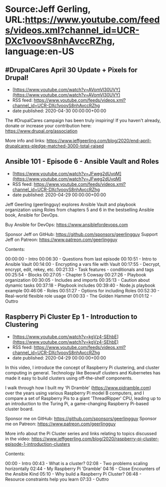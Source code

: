 # Source:Jeff Gerling, URL:https://www.youtube.com/feeds/videos.xml?channel_id=UCR-DXc1voovS8nhAvccRZhg, language:en-US

## #DrupalCares April 30 Update + Pixels for Drupal!
 - [https://www.youtube.com/watch?v=AVomVl30UVY](https://www.youtube.com/watch?v=AVomVl30UVY)
 - RSS feed: https://www.youtube.com/feeds/videos.xml?channel_id=UCR-DXc1voovS8nhAvccRZhg
 - date published: 2020-04-30 00:00:00+00:00

The #DrupalCares campaign has been truly inspiring! If you haven't already, donate or increase your contribution here: https://www.drupal.org/association

More info and links: https://www.jeffgeerling.com/blog/2020/end-april-drupalcares-pledge-matched-3000-total-raised

## Ansible 101 - Episode 6 - Ansible Vault and Roles
 - [https://www.youtube.com/watch?v=JFweg2dUvqM](https://www.youtube.com/watch?v=JFweg2dUvqM)
 - RSS feed: https://www.youtube.com/feeds/videos.xml?channel_id=UCR-DXc1voovS8nhAvccRZhg
 - date published: 2020-04-29 00:00:00+00:00

Jeff Geerling (geerlingguy) explores Ansible Vault and playbook organization using Roles from chapters 5 and 6 in the bestselling Ansible book, Ansible for DevOps.

Buy Ansible for DevOps: https://www.ansiblefordevops.com

Sponsor Jeff on GitHub: https://github.com/sponsors/geerlingguy
Support Jeff on Patreon: https://www.patreon.com/geerlingguy

Contents:

00:00:00 - Intro
00:06:30 - Questions from last episode
00:10:51 - Intro to Ansible Vault
00:14:00 - Encrypting a vars file with Vault
00:17:55 - Decrypt, encrypt, edit, rekey, etc.
00:21:33 - Task features - conditionals and tags
00:25:54 - Blocks
00:27:05 - Chapter 5 Cowsay
00:27:26 - Playbook organization
00:30:05 - Includes and imports
00:35:13 - Caution about dynamic tasks
00:37:18 - Playbook includes
00:39:40 - Node.js playbook example
00:46:06 - Roles
00:51:27 - Options for including Roles
00:52:30 - Real-world flexible role usage
01:00:33 - The Golden Hammer
01:01:12 - Outtro

## Raspberry Pi Cluster Ep 1 - Introduction to Clustering
 - [https://www.youtube.com/watch?v=kgVz4-SEhbE](https://www.youtube.com/watch?v=kgVz4-SEhbE)
 - RSS feed: https://www.youtube.com/feeds/videos.xml?channel_id=UCR-DXc1voovS8nhAvccRZhg
 - date published: 2020-04-29 00:00:00+00:00

In this video, I introduce the concept of Raspberry Pi clustering, and cluster computing in general. Technology like Beowulf clusters and Kubernetes has made it easy to build clusters using off-the-shelf components.

I walk through how I built my 'Pi Dramble' (https://www.pidramble.com) over the years using various Raspberry Pi model B computers, and I compare a set of Raspberry Pis to a giant 'ThreadRipper' CPU, leading up to an introduction to the Turing Pi, a game-changing Raspberry Pi-based cluster board.

Sponsor me on GitHub: https://github.com/sponsors/geerlingguy
Sponsor me on Patreon: https://www.patreon.com/geerlingguy

More info about the Pi Cluster series and links relating to topics discussed in the video: https://www.jeffgeerling.com/blog/2020/raspberry-pi-cluster-episode-1-introduction-clusters

Contents:

00:00 - Intro
00:43 - What is a cluster?
02:08 - Two problems scaling horizontally
02:44 - My Raspberry Pi 'Dramble'
04:16 - Close Encounters of the Ansible Kind
05:10 - Why build a Raspberry Pi Cluster?
06:48 - Resource constraints help you learn
07:33 - Outtro

